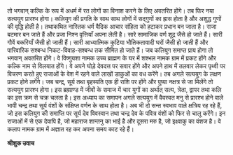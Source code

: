 तो भगवान् कल्कि के रूप में अधर्म में रत लोगों का विनाश करने के लिए अवतरित होंगे। तब फिर नया सत्ययुग प्रारश्भ होगा। कलियुग की प्रगति के साथ साथ लोगों में सद्गुणों का ह्रास होता है और अशुद्ध गुणों की वृद्धि होती है। तथाकथित नास्तिक धर्म वैदिक आचार संहिता को हटाकर प्रधान बन जाता है। राजा बटमार बन जाते हैं और प्रजा निश्न वृत्तियाँ अपना लेती है। सारे सामाजिक वर्ण शूद्र जैसे हो जाते हैं। सारी गौवें बकरियाँ जैसी हो जाती हैं। सारी आध्यात्मिक कुटिया भौतिकतावादी घरों जैसी हो जाती हैं और पारिवारिक सश्बन्ध निकट-विवाह-सश्बन्ध तक सीमित हो जाते हैं। जब कलियुग समाप्त प्राय होगा तो भगवान् अवतरित होंगे। वे विष्णुयशा नामक उच्च ब्राह्मण के घर में शश्भल नामक ग्राम में प्रकट होंगे और कल्कि नाम से विलयात होंगे। वे अपने घोड़े देवदत्त पर सवार होंगे और अपने हाथ में तलवार लेकर पृथ्वी पर विचरण करते हुए राजाओं के वेश में रहने वाले लाखों डाकुओं का वध करेंगे। तब अगले सत्ययुग के लक्षण प्रकट होने लगेंगे। जब चन्द्र, सूर्य तथा बृहस्पति एक ही राशि पर होंगे और पुष्या नक्षत्र से जा मिलेंगे तो सत्ययुग प्रारश्भ होगा। इस ब्रह्माण्ड में जीवों के समाज में चार युगों का अर्थात् सत्य, त्रेता, द्वापर तथा कलि का इस क्रम से चक्र चलता है। इस अध्याय का समापन अगले सत्ययुग में वैवस्वत मनु से प्रारश्भ होने वाले भावी चन्द्र तथा सूर्य वंशों के संक्षिप्त वर्णन के साथ होता है। अब भी दो सन्त स्वभाव वाले क्षत्रिय रह रहे हैं, जो इस कलियुग की समाप्ति पर सूर्य देव विवस्वान तथा चन्द्र देव के पवित्र वंशों को फिर से चालू करेंगे। इन राजाओं में से एक देवापि है, जो महाराज शान्तनु का भाई है और दूसरा मरु है, जो इक्ष्वाकु का वंशज है। वे कलाप नामक ग्राम में अज्ञात रह कर अपना समय काट रहे हैं।  

**श्रीशुक उवाच** 